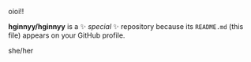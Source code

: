 oioi!!

**hginnyy/hginnyy** is a ✨ _special_ ✨ repository because its `README.md` (this file) appears on your GitHub profile.

she/her


